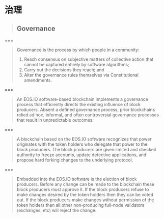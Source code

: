 # 治理

> ## Governance

===

> Governance is the process by which people in a community:
>
> 1. Reach consensus on subjective matters of collective action that cannot be captured entirely by software algorithms;
> 2. Carry out the decisions they reach; and
> 3. Alter the governance rules themselves via Constitutional amendments.

===

> An EOS.IO software-based blockchain implements a governance process that efficiently directs the existing influence of block producers. Absent a defined governance process, prior blockchains relied ad hoc, informal, and often controversial governance processes that result in unpredictable outcomes.

===

> A blockchain based on the EOS.IO software recognizes that power originates with the token holders who delegate that power to the block producers. The block producers are given limited and checked authority to freeze accounts, update defective applications, and propose hard forking changes to the underlying protocol.

===

> Embedded into the EOS.IO software is the election of block producers. Before any change can be made to the blockchain these block producers must approve it. If the block producers refuse to make changes desired by the token holders then they can be voted out. If the block producers make changes without permission of the token holders then all other non-producing full-node validators \(exchanges, etc\) will reject the change.

